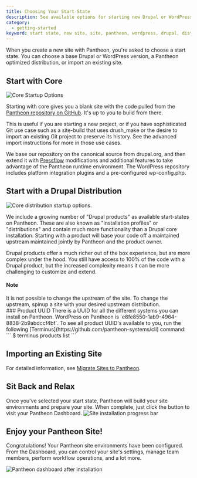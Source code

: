```yaml
---
title: Choosing Your Start State
description: See available options for starting new Drupal or WordPress sites and site import considerations.
category:
  - getting-started
keyword: start state, new site, site, pantheon, wordpress, drupal, distribution
---
```

When you create a new site with Pantheon, you're asked to choose a start state. You can choose a base Drupal or WordPress version, a Pantheon optimized distribution, or import an existing site.

## Start with Core
![Core Startup Options](/docs/assets/images/core-startup.png)

Starting with core gives you a blank site with the code pulled from the [Pantheon repository on GitHub](https://github.com/pantheon-systems). It's up to you to build from there.

This is useful if you are starting a new project, or if you have sophisticated Git use case such as a site-build that uses drush_make or the desire to import an existing Git project to preserve its history. See the advanced import instructions for more in those use cases.

We base our repository on the canonical source from drupal.org, and then extend it with [Pressflow](http://pressflow.org/) modifications and additional features to take advantage of the Pantheon runtime environment. The WordPress repository includes platform integration plugins and a pre-configured wp-config.php.

## Start with a Drupal Distribution

![Core distribution startup options.](/source/docs/assets/images/desk_images/214003.png)

We include a growing number of "Drupal products" as available start-states on Pantheon. These are also known as "installation profiles" or "distributions" and contain much more functionality than a Drupal core installation. Starting with a product will base your code off a maintained upstream maintained jointly by Pantheon and the product owner.

Drupal products offer a much richer out of the box experience, but are more complex under the hood. You still have access to 100% of the code with a Drupal product, but the increased complexity means it can be more challenging to customize and extend.

<div class="alert alert-info" role="alert">
<h4>Note</h4>
It is not possible to change the upstream of the site. To change the upstream, spinup a site with your desired upstream distribution.</div>
### Product UUID
There is a UUID for all the different systems you can install on Pantheon. WordPress on Pantheon is `e8fe8550-1ab9-4964-8838-2b9abdccf4bf`. To see all product UUID's available to you, run the following [Terminus](https://github.com/pantheon-systems/cli) command:
```
$ terminus products list
```

## Importing an Existing Site

For detailed information, see [Migrate Sites to Pantheon](/docs/articles/sites/migrate).

## Sit Back and Relax

Once you've selected your start state, Pantheon will build your site environments and prepare your site. When complete, just click the button to visit your Pantheon Dashboard.
![Site installation progress bar](/source/docs/assets/images/desk_images/214006.png)

## Enjoy your Pantheon Site!

Congratulations! Your Pantheon site environments have been configured. From the Dashboard, you can control your site's settings, manage team members, perform workflow operations, and a lot more.

![Pantheon dashboard after installation](/source/docs/assets/images/desk_images/214008.png)
